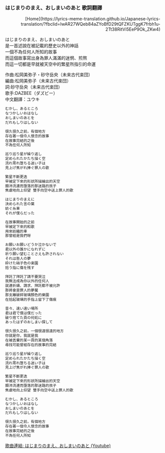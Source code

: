 ### はじまりのまえ、おしまいのあと 歌詞翻譯
<p align="right">[Home](https://lyrics-meme-translation.github.io/Japanese-lyrics-translation/?fbclid=IwAR27WQeb84aZYoBfD29tQFZKUTggK7frbh1u-2Tt38RitVi5EeP9Ok_ZKw4)</p>

はじまりのまえ、おしまいのあと<br>
是一首述說在被記載的歷史以外的神話<br>
一個不為任何人所知的故事<br>
而這個故事寫出身為罪人滿滿的迷惘、煎熬<br>
而這一切都是早就被天空中的繁星所指引的命運<br>

作曲:松岡美弥子・砂守岳央（未来古代楽団）<br>
編曲:松岡美弥子（未来古代楽団）<br>
詞:砂守岳央（未来古代楽団）<br>
歌手:DAZBEE（ダズビー）<br>
中文翻譯：ユウキ

```markdown
むかし、あるところ
なつかしいおはなし
おしまいのあとを
だれもしりはしない

很久很久之前，有個地方
存在著一個令人懷念的故事
在故事完結的之後
不為任何人所知

巡り巡り星が繰り返し
定められたかたち描く空
流れ零れ堕ちる迷い子は
見上げ焦がれ捧ぐ罪人の歌

繁星不斷更迭
早被定下來的形狀所描繪出的天空
顛沛流連而墮落的那迷路的孩子
焦慮地向上仰望 雙手向空中送上罪人的歌

はじまりのまえに
決められた言の葉
紡ぐ糸車
それが僕らだった

在故事開始的之前
早被定下來的和歌
用來紡織的車
那曾經是我們呀

お願いお願いどうか泣かないで
君以外の誰かになれずに
祈り願い望むことさえも許されない
それは咎人の夢
砕けた硝子色の楽園
拾う指に傷を残す

拜託了拜託了請不要哭泣
我無法成為你以外的任何人
就連祈禱、請求、拜託都不被允許
那將會是罪人的夢魘
那支離破碎玻璃顏色的樂園
在拾起玻璃的手指上留下了傷痕

昔々、遠い遠い場所
君は君で僕は僕だった
破り捨てた頁の何処に
あったはずのおしまい探して

很久很久之前，一個很遠很遠的地方
你就是你，我就是我
在被丟棄的某一頁的某個角落
尋找可能曾經存在的故事的完結

巡り巡り星が繰り返し
定められたかたち描く空
流れ零れ堕ちる迷い子は
見上げ焦がれ捧ぐ罪人の歌

繁星不斷更迭
早被定下來的形狀所描繪出的天空
顛沛流連而墮落的那迷路的孩子
焦慮地向上仰望 雙手向空中送上罪人的歌

むかし、あるところ
なつかしいおはなし
おしまいのあとを
だれもしりはしない

很久很久之前，有個地方
存在著一個令人懷念的故事
在故事完結的之後
不為任何人所知
```
[歌曲連結: はじまりのまえ、おしまいのあと (Youtube)](https://www.youtube.com/watch?v=DSy9D8i51dw)
